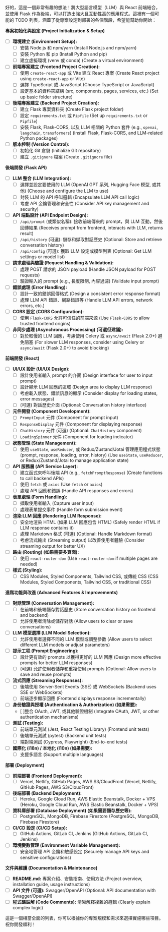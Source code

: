好的，這是一個非常有趣的想法！將大型語言模型（LLM）與 React 前端結合，並使用 Flask 作為後端，可以打造出強大且互動性高的應用程式。這裡有一個可能的 TODO 列表，涵蓋了從專案設定到部署的各個階段，希望能幫助你開始：

**專案初始化與設定 (Project Initialization & Setup)**

*   [ ] **環境建立 (Environment Setup):**
    *   [ ] 安裝 Node.js 和 npm/yarn (Install Node.js and npm/yarn)
    *   [ ] 安裝 Python 和 pip (Install Python and pip)
    *   [ ] 建立虛擬環境 (venv 或 conda) (Create a virtual environment)
*   [ ] **前端專案建立 (Frontend Project Creation):**
    *   [ ] 使用 `create-react-app` 或 Vite 建立 React 專案 (Create React project using `create-react-app` or Vite)
    *   [ ] 選擇 TypeScript 或 JavaScript (Choose TypeScript or JavaScript)
    *   [ ] 設定基本的資料夾結構 (src, components, pages, services, etc.) (Set up basic folder structure)
*   [ ] **後端專案建立 (Backend Project Creation):**
    *   [ ] 建立 Flask 專案資料夾 (Create Flask project folder)
    *   [ ] 設定 `requirements.txt` 或 `Pipfile` (Set up `requirements.txt` or `Pipfile`)
    *   [ ] 安裝 Flask, Flask-CORS, 以及 LLM 相關的 Python 套件 (e.g., `openai`, `langchain`, `transformers`) (Install Flask, Flask-CORS, and LLM-related Python packages)
*   [ ] **版本控制 (Version Control):**
    *   [ ] 初始化 Git 倉儲 (Initialize Git repository)
    *   [ ] 建立 `.gitignore` 檔案 (Create `.gitignore` file)

**後端開發 (Flask API)**

*   [ ] **LLM 整合 (LLM Integration):**
    *   [ ] 選擇並設定要使用的 LLM (OpenAI GPT 系列, Hugging Face 模型, 或其他) (Choose and configure the LLM to use)
    *   [ ] 封裝 LLM 的 API 呼叫邏輯 (Encapsulate LLM API call logic)
    *   [ ] 考慮 API 金鑰管理和安全性 (Consider API key management and security)
*   [ ] **API 端點設計 (API Endpoint Design):**
    *   [ ] `/api/prompt` (或類似名稱): 接收前端傳來的 prompt，與 LLM 互動，然後回傳結果 (Receives prompt from frontend, interacts with LLM, returns result)
    *   [ ] `/api/history` (可選): 儲存和擷取對話歷史 (Optional: Store and retrieve conversation history)
    *   [ ] `/api/config` (可選): 獲取 LLM 設定或模型列表 (Optional: Get LLM settings or model list)
*   [ ] **請求處理與驗證 (Request Handling & Validation):**
    *   [ ] 處理 POST 請求的 JSON payload (Handle JSON payload for POST requests)
    *   [ ] 驗證輸入的 prompt (e.g., 長度限制, 內容過濾) (Validate input prompt)
*   [ ] **錯誤處理 (Error Handling):**
    *   [ ] 設計一致的錯誤回傳格式 (Design a consistent error response format)
    *   [ ] 處理 LLM API 錯誤、網路錯誤等 (Handle LLM API errors, network errors, etc.)
*   [ ] **CORS 設定 (CORS Configuration):**
    *   [ ] 使用 `Flask-CORS` 允許可信任的前端來源 (Use `Flask-CORS` to allow trusted frontend origins)
*   [ ] **非同步處理 (Asynchronous Processing) (可選但建議):**
    *   [ ] 對於較慢的 LLM 回應，考慮使用 Celery 或 `async/await` (Flask 2.0+) 避免阻塞 (For slower LLM responses, consider using Celery or `async/await` (Flask 2.0+) to avoid blocking)

**前端開發 (React)**

*   [ ] **UI/UX 設計 (UI/UX Design):**
    *   [ ] 設計使用者輸入 prompt 的介面 (Design interface for user to input prompt)
    *   [ ] 設計顯示 LLM 回應的區域 (Design area to display LLM response)
    *   [ ] 考慮載入狀態、錯誤訊息的顯示 (Consider display for loading states, error messages)
    *   [ ] (可選) 對話歷史介面 (Optional: Conversation history interface)
*   [ ] **元件開發 (Component Development):**
    *   [ ] `PromptInput` 元件 (Component for prompt input)
    *   [ ] `ResponseDisplay` 元件 (Component for displaying response)
    *   [ ] `ChatHistory` 元件 (可選) (Optional: `ChatHistory` component)
    *   [ ] `LoadingSpinner` 元件 (Component for loading indicator)
*   [ ] **狀態管理 (State Management):**
    *   [ ] 使用 `useState`, `useReducer`, 或 Redux/Zustand/Jotai 管理應用程式狀態 (prompt, response, loading, error, history) (Use `useState`, `useReducer`, or Redux/Zustand/Jotai to manage application state)
*   [ ] **API 服務層 (API Service Layer):**
    *   [ ] 建立函式來呼叫後端 API (e.g., `fetchPromptResponse`) (Create functions to call backend APIs)
    *   [ ] 使用 `fetch` 或 `axios` (Use `fetch` or `axios`)
    *   [ ] 處理 API 回應和錯誤 (Handle API responses and errors)
*   [ ] **表單處理 (Form Handling):**
    *   [ ] 擷取使用者輸入 (Capture user input)
    *   [ ] 處理表單提交事件 (Handle form submission event)
*   [ ] **渲染 LLM 回應 (Rendering LLM Response):**
    *   [ ] 安全地渲染 HTML (如果 LLM 回應包含 HTML) (Safely render HTML if LLM response contains it)
    *   [ ] 處理 Markdown 格式 (可選) (Optional: Handle Markdown format)
    *   [ ] 考慮流式輸出 (Streaming output) 以改善使用者體驗 (Consider streaming output for better UX)
*   [ ] **路由 (Routing) (如果需要多頁面):**
    *   [ ] 使用 `react-router-dom` (Use `react-router-dom` if multiple pages are needed)
*   [ ] **樣式 (Styling):**
    *   [ ] CSS Modules, Styled Components, Tailwind CSS, 或傳統 CSS (CSS Modules, Styled Components, Tailwind CSS, or traditional CSS)

**進階功能與改進 (Advanced Features & Improvements)**

*   [ ] **對話管理 (Conversation Management):**
    *   [ ] 在前端和後端儲存對話歷史 (Store conversation history on frontend and backend)
    *   [ ] 允許使用者清除或儲存對話 (Allow users to clear or save conversations)
*   [ ] **LLM 模型選擇 (LLM Model Selection):**
    *   [ ] 允許使用者選擇不同的 LLM 模型或調整參數 (Allow users to select different LLM models or adjust parameters)
*   [ ] **提示工程 (Prompt Engineering):**
    *   [ ] 設計更有效的 prompts 以獲得更好的 LLM 回應 (Design more effective prompts for better LLM responses)
    *   [ ] (可選) 允許使用者儲存和重複使用 prompts (Optional: Allow users to save and reuse prompts)
*   [ ] **流式回應 (Streaming Responses):**
    *   [ ] 後端使用 Server-Sent Events (SSE) 或 WebSockets (Backend uses SSE or WebSockets)
    *   [ ] 前端逐步顯示回應 (Frontend displays response incrementally)
*   [ ] **身份驗證與授權 (Authentication & Authorization) (如果需要):**
    *   [ ]整合 OAuth, JWT, 或其他驗證機制 (Integrate OAuth, JWT, or other authentication mechanisms)
*   [ ] **測試 (Testing):**
    *   [ ] 前端單元測試 (Jest, React Testing Library) (Frontend unit tests)
    *   [ ] 後端單元測試 (pytest) (Backend unit tests)
    *   [ ] 端對端測試 (Cypress, Playwright) (End-to-end tests)
*   [ ] **國際化 (i18n) / 本地化 (l10n) (如果需要):**
    *   [ ] 支援多語言 (Support multiple languages)

**部署 (Deployment)**

*   [ ] **前端部署 (Frontend Deployment):**
    *   [ ] Vercel, Netlify, GitHub Pages, AWS S3/CloudFront (Vercel, Netlify, GitHub Pages, AWS S3/CloudFront)
*   [ ] **後端部署 (Backend Deployment):**
    *   [ ] Heroku, Google Cloud Run, AWS Elastic Beanstalk, Docker + VPS (Heroku, Google Cloud Run, AWS Elastic Beanstalk, Docker + VPS)
*   [ ] **資料庫部署 (Database Deployment) (如果需要儲存歷史等):**
    *   [ ] PostgreSQL, MongoDB, Firebase Firestore (PostgreSQL, MongoDB, Firebase Firestore)
*   [ ] **CI/CD 設定 (CI/CD Setup):**
    *   [ ] GitHub Actions, GitLab CI, Jenkins (GitHub Actions, GitLab CI, Jenkins)
*   [ ] **環境變數管理 (Environment Variable Management):**
    *   [ ] 安全地管理 API 金鑰和敏感設定 (Securely manage API keys and sensitive configurations)

**文件與維護 (Documentation & Maintenance)**

*   [ ] **README.md:** 專案介紹、安裝指南、使用方法 (Project overview, installation guide, usage instructions)
*   [ ] **API 文件 (可選):** Swagger/OpenAPI (Optional: API documentation with Swagger/OpenAPI)
*   [ ] **程式碼註解 (Code Comments):** 清晰解釋複雜的邏輯 (Clearly explain complex logic)

這是一個相當全面的列表，你可以根據你的專案規模和需求來選擇實施哪些項目。祝你開發順利！

